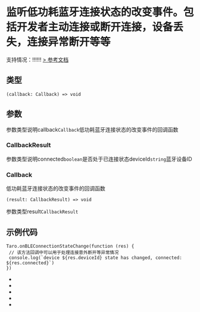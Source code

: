# 监听低功耗蓝牙连接状态的改变事件。包括开发者主动连接或断开连接，设备丢失，连接异常断开等等
支持情况：!!!!!!
[> 参考文档
](https://developers.weixin.qq.com/miniprogram/dev/api/device/bluetooth-ble/wx.onBLEConnectionStateChange.html)
## 类型[​](onBLEConnectionStateChange.html#类型)
```tsx
(callback: Callback) => void
```

## 参数[​](onBLEConnectionStateChange.html#参数)
参数类型说明callback`Callback`低功耗蓝牙连接状态的改变事件的回调函数
### CallbackResult[​](onBLEConnectionStateChange.html#callbackresult)
参数类型说明connected`boolean`是否处于已连接状态deviceId`string`蓝牙设备ID
### Callback[​](onBLEConnectionStateChange.html#callback)
低功耗蓝牙连接状态的改变事件的回调函数
```tsx
(result: CallbackResult) => void
```
参数类型result`CallbackResult`
## 示例代码[​](onBLEConnectionStateChange.html#示例代码)
```tsx
Taro.onBLEConnectionStateChange(function (res) {
 // 该方法回调中可以用于处理连接意外断开等异常情况
 console.log(`device ${res.deviceId} state has changed, connected: ${res.connected}`)
})
```

- 
- 

- 
- 

-
